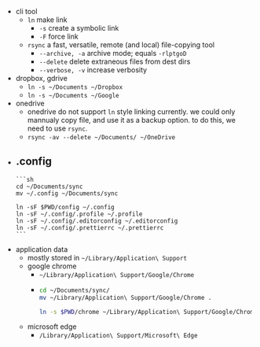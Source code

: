 - cli tool
	- `ln` make link
		- `-s` create a symbolic link
		- `-F` force link
	- `rsync` a fast, versatile, remote (and local) file-copying tool
		- `--archive, -a` archive mode; equals `-rlptgoD`
		- `--delete` delete extraneous files from dest dirs
		- `--verbose, -v` increase verbosity
- dropbox, gdrive
	- `ln -s ~/Documents ~/Dropbox`
	- `ln -s ~/Documents ~/Google`
- onedrive
	- onedrive do not support `ln` style linking currently. we could only mannualy copy file, and use it as a backup option. to do this, we need to use `rsync`.
	- `rsync -av --delete ~/Documents/ ~/OneDrive`
- .config
	-
	  ```sh
	  cd ~/Documents/sync
	  mv ~/.config ~/Documents/sync
	  
	  ln -sF $PWD/config ~/.config
	  ln -sF ~/.config/.profile ~/.profile
	  ln -sF ~/.config/.editorconfig ~/.editorconfig
	  ln -sF ~/.config/.prettierrc ~/.prettierrc
	  ```
- application data
	- mostly stored in `~/Library/Application\ Support`
	- google chrome
		- `~/Library/Application\ Support/Google/Chrome`
		-
		  ```sh
		  cd ~/Documents/sync/
		  mv ~/Library/Application\ Support/Google/Chrome .
		  
		  ln -s $PWD/chrome ~/Library/Application\ Support/Google/Chrome
		  ```
	- microsoft edge
		- `/Library/Application\ Support/Microsoft\ Edge`